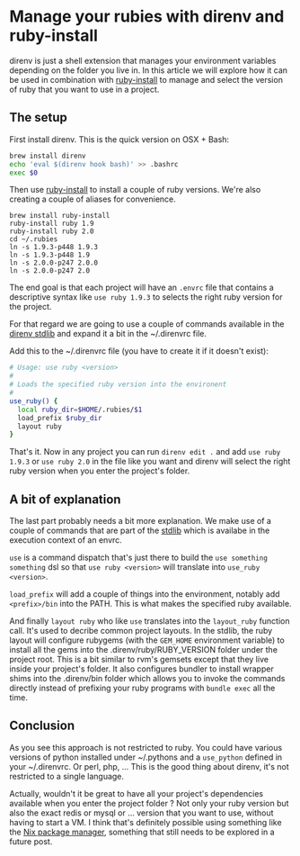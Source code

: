 # Manage your rubies with direnv and ruby-install

direnv is just a shell extension that manages your environment variables
depending on the folder you live in. In this article we will explore how it
can be used in combination with
[ruby-install](https://github.com/postmodern/ruby-install) to manage and
select the version of ruby that you want to use in a project.

## The setup

First install direnv. This is the quick version on OSX + Bash:

```bash
brew install direnv
echo 'eval $(direnv hook bash)' >> .bashrc
exec $0
```

Then use [ruby-install](https://github.com/postmodern/ruby-install) to
install a couple of ruby versions. We're also creating a couple of aliases
for convenience.

```
brew install ruby-install
ruby-install ruby 1.9
ruby-install ruby 2.0
cd ~/.rubies
ln -s 1.9.3-p448 1.9.3
ln -s 1.9.3-p448 1.9
ln -s 2.0.0-p247 2.0.0
ln -s 2.0.0-p247 2.0
```

The end goal is that each project will have an `.envrc` file that contains
a descriptive syntax like `use ruby 1.9.3` to selects the right ruby version
for the project.

For that regard we are going to use a couple of commands available in the
[direnv stdlib](/stdlib.html) and expand it a bit in the ~/.direnvrc file.

Add this to the ~/.direnvrc file (you have to create it if it doesn't exist):

```bash
# Usage: use ruby <version>
#
# Loads the specified ruby version into the environent
#
use_ruby() {
  local ruby_dir=$HOME/.rubies/$1
  load_prefix $ruby_dir
  layout ruby
}
```

That's it. Now in any project you can run `direnv edit .` and add
`use ruby 1.9.3` or `use ruby 2.0` in the file like you want and direnv will
select the right ruby version when you enter the project's folder.

## A bit of explanation

The last part probably needs a bit more explanation. We make use of a couple
of commands that are part of the [stdlib](/stdlib.html) which is availabe in
the execution context of an envrc.

`use` is a command dispatch that's just there to build the
`use something something` dsl so that `use ruby <version>` will translate into
`use_ruby <version>`.

`load_prefix` will add a couple of things into the environment, notably add
`<prefix>/bin` into the PATH. This is what makes the specified ruby available.

And finally `layout ruby` who like `use` translates into the `layout_ruby`
function call. It's used to decribe common project layouts. In the stdlib, the
ruby layout will configure rubygems (with the `GEM_HOME` environment variable)
to install all the gems into the .direnv/ruby/RUBY_VERSION folder under the
project root. This is a bit similar to rvm's gemsets except that they live
inside your project's folder. It also configures bundler to install wrapper
shims into the .direnv/bin folder which allows you to invoke the commands
directly instead of prefixing your ruby programs with `bundle exec` all the
time.

## Conclusion

As you see this approach is not restricted to ruby. You could have various
versions of python installed under ~/.pythons and a `use_python` defined in
your ~/.direnvrc. Or perl, php, ...  This is the good thing about direnv, it's
not restricted to a single language.

Actually, wouldn't it be great to have all your project's dependencies
available when you enter the project folder ? Not only your ruby version but
also the exact redis or mysql or ... version that you want to use, without
having to start a VM. I think that's definitely possible using something like
the [Nix package manager](http://nixos.org/nix/), something that still needs
to be explored in a future post.

